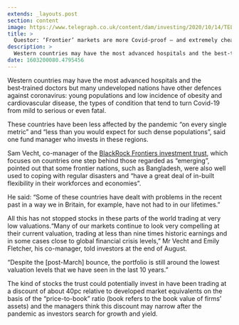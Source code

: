 ```yaml
--- 
extends: _layouts.post 
section: content 
image: https://www.telegraph.co.uk/content/dam/investing/2020/10/14/TELEMMGLPICT000241293156_trans_NvBQzQNjv4BqwYaV-M1ZCAJ1x8ozlDoAe_KET9Czj-xocLAos6tdoOU.jpeg?impolicy=logo-overlay 
title: > 
  Questor: ‘Frontier’ markets are more Covid-proof – and extremely cheap 
description: > 
  Western countries may have the most advanced hospitals and the best‑trained doctors but many undeveloped nations have other defences against coronavirus: young populations and low incidence of obesity and cardiovascular disease, the types of condition that tend to turn Covid-19 from mild to serious or even fatal.These countries have been less affected by the pandemic “on every single metric” and “less than you would expect for such dense populations”, said one fund manager who invests in these regions.Sam Vecht, co-manager of the BlackRock Frontiers investment trust, which focuses on countries one step behind those regarded as “emerging”, pointed out that some frontier nations, such as Bangladesh, were also well used to coping with regular disasters and “have a great deal of in-built flexibility in their workforces and economies”.He said: “Some of these countries have dealt with problems in the recent past in a way we in Britain, for example, have not had to in our lifetimes.”All this has not stopped stocks in these parts of the world trading at very low valuations.“Many of our markets continue to look very compelling at their current valuation, trading at less than nine times historic earnings and in some cases close to global financial crisis levels,” Mr Vecht and Emily Fletcher, his co-manager, told investors at the end of August.“Despite the [post-March] bounce, the portfolio is still around the lowest valuation levels that we have seen in the last 10 years.”The kind of stocks the trust could potentially invest in have been trading at a discount of about 40pc relative to developed market equivalents on the basis of the “price-to-book” ratio (book refers to the book value of firms’ assets) and the managers think this discount may narrow after the pandemic as investors search for growth and yield. 
date: 1603200080.4795456 
--- 
```

<div><p>Western countries may have the most advanced hospitals and the best&#8209;trained doctors but many undeveloped nations have other defences against coronavirus: young populations and low incidence of obesity and cardiovascular disease, the types of condition that&#160;tend to turn Covid-19 from mild to serious or even fatal.</p>
<p>These countries have been less affected by the pandemic &#8220;on every single metric&#8221; and &#8220;less than you would expect for such dense populations&#8221;, said one fund manager who invests in these regions.</p>
<p>Sam Vecht, co-manager of the <a href="https://www.telegraph.co.uk/markets-hub/share/S1457/BRFI/BlackRockFrontiersInvestmentTrustPLC">BlackRock Frontiers investment trust</a>, which focuses on countries one step behind those regarded as &#8220;emerging&#8221;, pointed out that some frontier nations, such as Bangladesh, were also well used to coping with regular disasters and &#8220;have a great deal of in-built flexibility in their workforces and economies&#8221;.</p>
<p>He said: &#8220;Some of these countries have dealt with problems in the recent past in a way we in Britain, for example, have not had to in our lifetimes.&#8221;</p>
<p>All this has not stopped stocks in these parts of the&#160;world trading at very low valuations.&#8220;Many of our markets continue to look very compelling at their current valuation, trading at less than nine times historic earnings and in some cases close to global financial crisis levels,&#8221; Mr Vecht and Emily Fletcher, his co-manager, told investors at the end of August.</p>
<p>&#8220;Despite the [post-March] bounce, the portfolio is still around the lowest valuation levels that we have seen in the last 10 years.&#8221;</p>
<p>The kind of stocks the trust could potentially invest in have been trading at a discount of about 40pc relative to developed market equivalents on the basis of the &#8220;price-to-book&#8221; ratio (book refers to the book value of firms&#8217; assets) and the managers think this discount may narrow after the pandemic as investors search for growth and yield.</p>
</div>